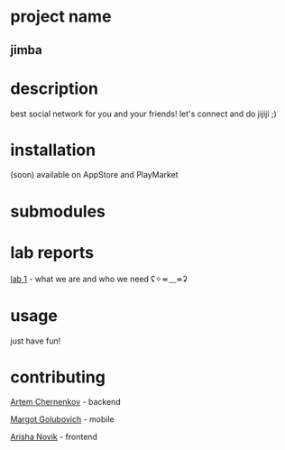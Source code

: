 # project name
## jimba

# description
best social network for you and your friends! let's connect and do jijiji ;)

# installation
(soon) available on AppStore and PlayMarket

# submodules

# lab reports
[lab 1](https://docs.google.com/document/d/1hm3SWKH1picwX0h3jCwhiUid2s-h6_RJMSzhcpivgsA/edit?usp=sharing) - what we are and who we need ʢ✧≖﹏≖ʡ

# usage
just have fun! 

# contributing
[Artem Chernenkov](https://github.com/Foltrex) - backend


[Margot Golubovich](https://github.com/togramort) - mobile


[Arisha Novik](https://github.com/ArinaNV) - frontend